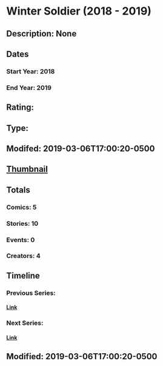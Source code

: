 # Winter Soldier (2018 - 2019)
## Description: None
## Dates
### Start Year: 2018
### End Year: 2019
## Rating: 
## Type: 
## Modifed: 2019-03-06T17:00:20-0500
## [Thumbnail](http://i.annihil.us/u/prod/marvel/i/mg/c/40/5bff1e3d2e183.jpg)
## Totals
### Comics: 5
### Stories: 10
### Events: 0
### Creators: 4
## Timeline
### Previous Series: 
#### [Link]()
### Next Series: 
#### [Link]()
## Modified: 2019-03-06T17:00:20-0500